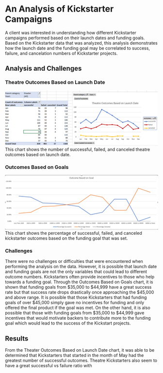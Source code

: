 # An Analysis of Kickstarter Campaigns
A client was interested in understanding how different Kickstarter campaigns performed based on their launch dates and funding goals. Based on the Kickstarter data that was analyzed, this analysis demonstrates how the launch date and the funding goal may be correlated to success, failure, and cancelation numbers of Kickstarter projects. 
## Analysis and Challenges

### Theatre Outcomes Based on Launch Date 
![Theater_Outcomes_vs_Launch.png](https://github.com/tommy-chin/kickstarter-analysis/blob/main/Theater_Outcomes_vs_Launch.png)
This chart shows the number of successful, failed, and canceled theatre outcomes based on launch date. 
### Outcomes Based on Goals 
![Outcomes_vs_Goals.png](https://github.com/tommy-chin/kickstarter-analysis/blob/main/Outcomes_vs_Goals.png)
This chart shows the percentage of successful, failed, and canceled kickstarter outcomes based on the funding goal that was set. 
### Challenges
There were no challenges or difficulties that were encountered when performing the analysis on the data. However, it is possible that launch date and funding goals are not the only variables that could lead to different outcome numbers. Kickstarters often provide incentives to those who help towards a funding goal. Through the Outcomes Based on Goals chart, it is shown that funding goals from $35,000 to $44,999 have a great success rate but that success rate drops drastically once approaching the $45,000 and above range. It is possible that those Kickstarters that had funding goals of over $45,000 simply gave no incentives for funding and only offered the final product if the goal was met. On the other hand, it is also possible that those with funding goals from $35,000 to $44,999 gave incentives that would motivate backers to contribute more to the funding goal which would lead to the success of the Kickstart projects.
 
## Results 
From the Theater Outcomes Based on Launch Date chart, it was able to be determined that Kickstarters that started in the month of May had the greatest number of successful outcomes. Theatre Kickstarters also seem to have a great successful vs failure ratio with 
